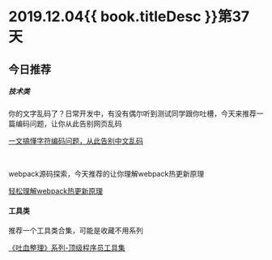 # 2019.12.04{{ book.titleDesc }}第37天


## 今日推荐

##### 技术类

你的文字乱码了？日常开发中，有没有偶尔听到测试同学跟你吐槽，今天来推荐一篇编码问题，让你从此告别网页乱码

[一文搞懂字符编码问题，从此告别中文乱码](https://juejin.im/post/5de4b692e51d457a2e2a9d92)

<br />

webpack源码探索，今天推荐的让你理解webpack热更新原理

[轻松理解webpack热更新原理](https://juejin.im/post/5de0cfe46fb9a071665d3df0)

#### 工具类

推荐一个工具类合集，可能是收藏不用系列

[《吐血整理》系列-顶级程序员工具集](https://juejin.im/post/5ddbdc10e51d4523425db17f)











